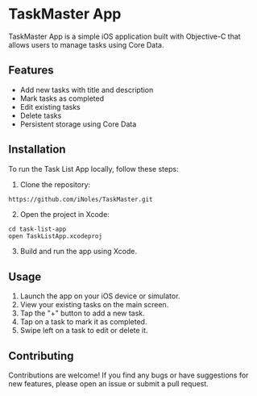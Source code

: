 # TaskMaster App

TaskMaster App is a simple iOS application built with Objective-C that allows users to manage tasks using Core Data.

## Features

- Add new tasks with title and description
- Mark tasks as completed
- Edit existing tasks
- Delete tasks
- Persistent storage using Core Data

## Installation

To run the Task List App locally, follow these steps:

1. Clone the repository:
```bash
https://github.com/iNoles/TaskMaster.git
```
2. Open the project in Xcode:
```
cd task-list-app
open TaskListApp.xcodeproj
```
3. Build and run the app using Xcode.

## Usage

1. Launch the app on your iOS device or simulator.
2. View your existing tasks on the main screen.
3. Tap the "+" button to add a new task.
4. Tap on a task to mark it as completed.
5. Swipe left on a task to edit or delete it.

## Contributing

Contributions are welcome! If you find any bugs or have suggestions for new features, please open an issue or submit a pull request.
